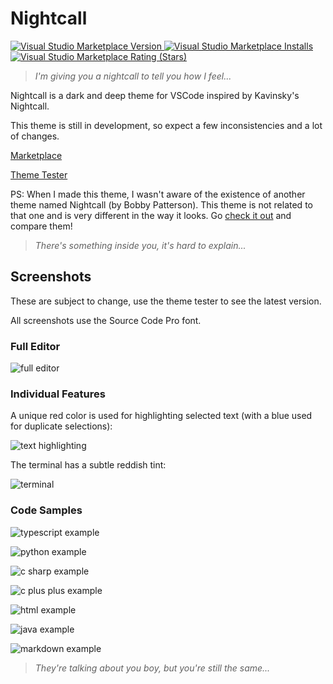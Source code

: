 # Nightcall

[![Visual Studio Marketplace Version](https://img.shields.io/visual-studio-marketplace/v/obfuscatedgenerated.vscode-nightcall) ![Visual Studio Marketplace Installs](https://img.shields.io/visual-studio-marketplace/d/obfuscatedgenerated.vscode-nightcall?label=installs) ![Visual Studio Marketplace Rating (Stars)](https://img.shields.io/visual-studio-marketplace/stars/obfuscatedgenerated.vscode-nightcall)](https://marketplace.visualstudio.com/items?itemName=obfuscatedgenerated.vscode-nightcall)

> _I'm giving you a nightcall to tell you how I feel..._

Nightcall is a dark and deep theme for VSCode inspired by Kavinsky's Nightcall.

This theme is still in development, so expect a few inconsistencies and a lot of changes.

[Marketplace](https://marketplace.visualstudio.com/items?itemName=obfuscatedgenerated.vscode-nightcall)

[Theme Tester](https://vscode.dev/theme/obfuscatedgenerated.vscode-nightcall)

PS: When I made this theme, I wasn't aware of the existence of another theme named Nightcall (by Bobby Patterson). This theme is not related to that one and is very different in the way it looks. Go [check it out](https://marketplace.visualstudio.com/items?itemName=bpat86.nightcall) and compare them!

> _There's something inside you, it's hard to explain..._

## Screenshots

These are subject to change, use the theme tester to see the latest version.

All screenshots use the Source Code Pro font.

### Full Editor

![full editor](./readme-assets/fullscreen.png)

### Individual Features

A unique red color is used for highlighting selected text (with a blue used for duplicate selections):

![text highlighting](./readme-assets/highlights.png)

The terminal has a subtle reddish tint:

![terminal](./readme-assets/terminal.png)

### Code Samples

![typescript example](./readme-assets/codeTS.png)

![python example](./readme-assets/codePY.png)

![c sharp example](./readme-assets/codeCS.png)

![c plus plus example](./readme-assets/codeCPP.png)

![html example](./readme-assets/codeHTML.png)

![java example](./readme-assets/codeJAVA.png)

![markdown example](./readme-assets/codeMD.png)

> _They're talking about you boy, but you're still the same..._